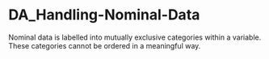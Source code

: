 # DA_Handling-Nominal-Data
Nominal data is labelled into mutually exclusive categories within a variable. These categories cannot be ordered in a meaningful way.
